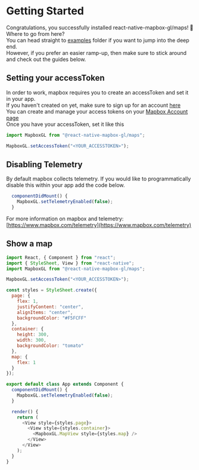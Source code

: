# Getting Started

Congratulations, you successfully installed react-native-mapbox-gl/maps! 🎉  
Where to go from here?  
You can head straight to [examples](/example) folder if you want to jump into the deep end.  
However, if you prefer an easier ramp-up, then make sure to stick around and check out the guides below.

## Setting your accessToken

In order to work, mapbox requires you to create an accessToken and set it in your app.  
If you haven't created on yet, make sure to sign up for an account [here](https://www.mapbox.com/signup/)  
You can create and manage your access tokens on your [Mapbox Account page](https://www.mapbox.com/account/)  
Once you have your accessToken, set it like this

```js
import MapboxGL from "@react-native-mapbox-gl/maps";

MapboxGL.setAccessToken("<YOUR_ACCESSTOKEN>");
```

## Disabling Telemetry

By default mapbox collects telemetry.
If you would like to programmatically disable this within your app add the code below.

```js
  componentDidMount() {
    MapboxGL.setTelemetryEnabled(false);
  }
```

For more information on mapbox and telemetry: [https://www.mapbox.com/telemetry](https://www.mapbox.com/telemetry)

## Show a map

```js
import React, { Component } from "react";
import { StyleSheet, View } from "react-native";
import MapboxGL from "@react-native-mapbox-gl/maps";

MapboxGL.setAccessToken("<YOUR_ACCESSTOKEN>");

const styles = StyleSheet.create({
  page: {
    flex: 1,
    justifyContent: "center",
    alignItems: "center",
    backgroundColor: "#F5FCFF"
  },
  container: {
    height: 300,
    width: 300,
    backgroundColor: "tomato"
  },
  map: {
    flex: 1
  }
});

export default class App extends Component {
  componentDidMount() {
    MapboxGL.setTelemetryEnabled(false);
  }

  render() {
    return (
      <View style={styles.page}>
        <View style={styles.container}>
          <MapboxGL.MapView style={styles.map} />
        </View>
      </View>
    );
  }
}
```
